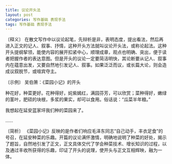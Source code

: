 ```yaml
---
title: 议论开头法
layout: post
categories: 写作基础 表现手法
tags: 写作基础 表现手法
---
```


〔释义〕 在散文写作中以议论起笔，先辩析是非，表明态度，提出看法，然后再进入正文的记人、叙事、抒情，这种开头方法就叫议论开头法，或称论起法。这种开头提纲挈领，能使内容的展开扣紧中心，顺理成章，观点也明确、突出，便于读者把握作者的表达意图。但是开头的议论一定要简洁明快，其论断要从记人、叙事内在蕴意出发，又要自然地引发记人、叙事。如果泛泛而议，或长篇大论，则会造成议叙脱节，或喧宾夺主。

〔示例〕 吴伯箫：《菜园小记》的开头

种花好，种菜更好。花种得好，姹紫嫣红，满园芬芳，可以欣赏；菜种得好，嫩绿的茎叶，肥硕的块根，多浆的果实，却可以食用。俗话说：“瓜菜半年粮。”

我想起在延安蓝家坪我们种的菜园来了。

……

〔简析〕 《菜园小记》反映的是作者们响应毛泽东同志“自己动手，丰衣足食”的号召，在延安种菜的乐趣。开篇的议论满怀激情，明确地说明了种菜的好处，揭示了题旨，自然地引发了正文，正文具体交代了学会种菜技术、增长知识的过程，以及通过丰收所获得的乐趣，印证了开头的说理，使开头与正文互相辉映，融为一体。 